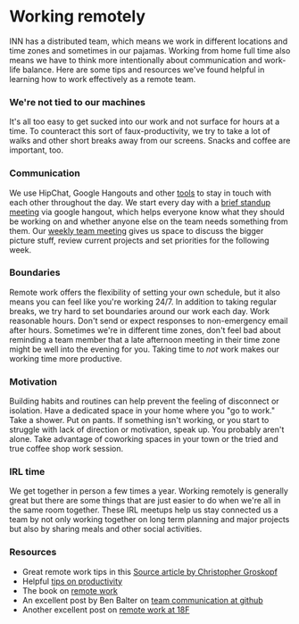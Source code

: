 # Working remotely

INN has a distributed team, which means we work in different locations and time zones and sometimes in our pajamas. Working from home full time also means we have to think more intentionally about communication and work-life balance. Here are some tips and resources we've found helpful in learning how to work effectively as a remote team.

### We're not tied to our machines
It's all too easy to get sucked into our work and not surface for hours at a time. To counteract this sort of faux-productivity, we try to take a lot of walks and other short breaks away from our screens. Snacks and coffee are important, too. 

### Communication
We use HipChat, Google Hangouts and other [tools](tools.md) to stay in touch with each other throughout the day. We start every day with a [brief standup meeting](meetings.md#scrum) via google hangout, which helps everyone know what they should be working on and whether anyone else on the team needs something from them. Our [weekly team meeting](meetings.md#recap)  gives us space to discuss the bigger picture stuff, review current projects and set priorities for the following week.

### Boundaries
Remote work offers the flexibility of setting your own schedule, but it also means you can feel like you're working 24/7. In addition to taking regular breaks, we try hard to set boundaries around our work each day. Work reasonable hours. Don't send or expect responses to non-emergency email after hours. Sometimes we're in different time zones, don't feel bad about reminding a team member that a late afternoon meeting in their time zone might be well into the evening for you. Taking time to _not_ work makes our working time more productive.

### Motivation
Building habits and routines can help prevent the feeling of disconnect or isolation. Have a dedicated space in your home where you "go to work." Take a shower. Put on pants. If something isn't working, or you start to struggle with lack of direction or motivation, speak up. You probably aren't alone. Take advantage of coworking spaces in your town or the tried and true coffee shop work session.

### IRL time
We get together in person a few times a year. Working remotely is generally great but there are some things that are just easier to do when we're all in the same room together. These IRL meetups help us stay connected us a team by not only working together on long term planning and major projects but also by sharing meals and other social activities. 

### Resources
- Great remote work tips in this [Source article by Christopher Groskopf](https://source.opennews.org/en-US/learning/making-remote-work-work/)
- Helpful [tips on productivity](http://technori.com/2013/03/3280-the-6-best-tips-for-being-super-productive-while-working-remotely/)
- The book on [remote work](http://37signals.com/remote/)
- An excellent post by Ben Balter on [team communication at github](http://ben.balter.com/2014/11/06/rules-of-communicating-at-github/)
- Another excellent post on [remote work at 18F](https://18f.gsa.gov/2015/10/15/best-practices-for-distributed-teams/)
